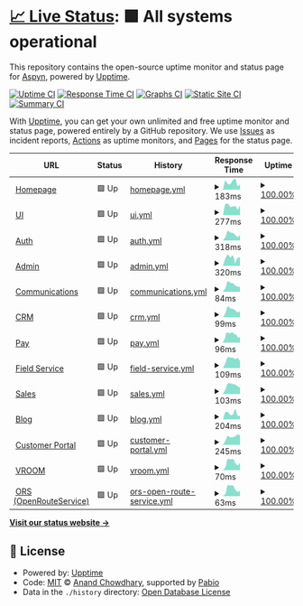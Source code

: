 # [📈 Live Status](https://status.aspyn.io): <!--live status--> **🟩 All systems operational**

This repository contains the open-source uptime monitor and status page for [Aspyn](https://aspyn.io), powered by [Upptime](https://github.com/upptime/upptime).

[![Uptime CI](https://github.com/aspyn-io/status/workflows/Uptime%20CI/badge.svg)](https://github.com/aspyn-io/status/actions?query=workflow%3A%22Uptime+CI%22)
[![Response Time CI](https://github.com/aspyn-io/status/workflows/Response%20Time%20CI/badge.svg)](https://github.com/aspyn-io/status/actions?query=workflow%3A%22Response+Time+CI%22)
[![Graphs CI](https://github.com/aspyn-io/status/workflows/Graphs%20CI/badge.svg)](https://github.com/aspyn-io/status/actions?query=workflow%3A%22Graphs+CI%22)
[![Static Site CI](https://github.com/aspyn-io/status/workflows/Static%20Site%20CI/badge.svg)](https://github.com/aspyn-io/status/actions?query=workflow%3A%22Static+Site+CI%22)
[![Summary CI](https://github.com/aspyn-io/status/workflows/Summary%20CI/badge.svg)](https://github.com/aspyn-io/status/actions?query=workflow%3A%22Summary+CI%22)

With [Upptime](https://upptime.js.org), you can get your own unlimited and free uptime monitor and status page, powered entirely by a GitHub repository. We use [Issues](https://github.com/aspyn-io/status/issues) as incident reports, [Actions](https://github.com/aspyn-io/status/actions) as uptime monitors, and [Pages](https://status.aspyn.io) for the status page.

<!--start: status pages-->
<!-- This summary is generated by Upptime (https://github.com/upptime/upptime) -->
<!-- Do not edit this manually, your changes will be overwritten -->
<!-- prettier-ignore -->
| URL | Status | History | Response Time | Uptime |
| --- | ------ | ------- | ------------- | ------ |
| <img alt="" src="https://aptive.aspyn.io/favicon.ico" height="13"> [Homepage](https://aspyn.io) | 🟩 Up | [homepage.yml](https://github.com/aspyn-io/status/commits/HEAD/history/homepage.yml) | <details><summary><img alt="Response time graph" src="./graphs/homepage/response-time-week.png" height="20"> 183ms</summary><br><a href="https://status.aspyn.io/history/homepage"><img alt="Response time 193" src="https://img.shields.io/endpoint?url=https%3A%2F%2Fraw.githubusercontent.com%2Faspyn-io%2Fstatus%2FHEAD%2Fapi%2Fhomepage%2Fresponse-time.json"></a><br><a href="https://status.aspyn.io/history/homepage"><img alt="24-hour response time 137" src="https://img.shields.io/endpoint?url=https%3A%2F%2Fraw.githubusercontent.com%2Faspyn-io%2Fstatus%2FHEAD%2Fapi%2Fhomepage%2Fresponse-time-day.json"></a><br><a href="https://status.aspyn.io/history/homepage"><img alt="7-day response time 183" src="https://img.shields.io/endpoint?url=https%3A%2F%2Fraw.githubusercontent.com%2Faspyn-io%2Fstatus%2FHEAD%2Fapi%2Fhomepage%2Fresponse-time-week.json"></a><br><a href="https://status.aspyn.io/history/homepage"><img alt="30-day response time 197" src="https://img.shields.io/endpoint?url=https%3A%2F%2Fraw.githubusercontent.com%2Faspyn-io%2Fstatus%2FHEAD%2Fapi%2Fhomepage%2Fresponse-time-month.json"></a><br><a href="https://status.aspyn.io/history/homepage"><img alt="1-year response time 193" src="https://img.shields.io/endpoint?url=https%3A%2F%2Fraw.githubusercontent.com%2Faspyn-io%2Fstatus%2FHEAD%2Fapi%2Fhomepage%2Fresponse-time-year.json"></a></details> | <details><summary><a href="https://status.aspyn.io/history/homepage">100.00%</a></summary><a href="https://status.aspyn.io/history/homepage"><img alt="All-time uptime 100.00%" src="https://img.shields.io/endpoint?url=https%3A%2F%2Fraw.githubusercontent.com%2Faspyn-io%2Fstatus%2FHEAD%2Fapi%2Fhomepage%2Fuptime.json"></a><br><a href="https://status.aspyn.io/history/homepage"><img alt="24-hour uptime 100.00%" src="https://img.shields.io/endpoint?url=https%3A%2F%2Fraw.githubusercontent.com%2Faspyn-io%2Fstatus%2FHEAD%2Fapi%2Fhomepage%2Fuptime-day.json"></a><br><a href="https://status.aspyn.io/history/homepage"><img alt="7-day uptime 100.00%" src="https://img.shields.io/endpoint?url=https%3A%2F%2Fraw.githubusercontent.com%2Faspyn-io%2Fstatus%2FHEAD%2Fapi%2Fhomepage%2Fuptime-week.json"></a><br><a href="https://status.aspyn.io/history/homepage"><img alt="30-day uptime 100.00%" src="https://img.shields.io/endpoint?url=https%3A%2F%2Fraw.githubusercontent.com%2Faspyn-io%2Fstatus%2FHEAD%2Fapi%2Fhomepage%2Fuptime-month.json"></a><br><a href="https://status.aspyn.io/history/homepage"><img alt="1-year uptime 100.00%" src="https://img.shields.io/endpoint?url=https%3A%2F%2Fraw.githubusercontent.com%2Faspyn-io%2Fstatus%2FHEAD%2Fapi%2Fhomepage%2Fuptime-year.json"></a></details>
| <img alt="" src="https://aptive.aspyn.io/favicon.ico" height="13"> [UI](https://aptive.aspyn.io/healthz) | 🟩 Up | [ui.yml](https://github.com/aspyn-io/status/commits/HEAD/history/ui.yml) | <details><summary><img alt="Response time graph" src="./graphs/ui/response-time-week.png" height="20"> 277ms</summary><br><a href="https://status.aspyn.io/history/ui"><img alt="Response time 284" src="https://img.shields.io/endpoint?url=https%3A%2F%2Fraw.githubusercontent.com%2Faspyn-io%2Fstatus%2FHEAD%2Fapi%2Fui%2Fresponse-time.json"></a><br><a href="https://status.aspyn.io/history/ui"><img alt="24-hour response time 293" src="https://img.shields.io/endpoint?url=https%3A%2F%2Fraw.githubusercontent.com%2Faspyn-io%2Fstatus%2FHEAD%2Fapi%2Fui%2Fresponse-time-day.json"></a><br><a href="https://status.aspyn.io/history/ui"><img alt="7-day response time 277" src="https://img.shields.io/endpoint?url=https%3A%2F%2Fraw.githubusercontent.com%2Faspyn-io%2Fstatus%2FHEAD%2Fapi%2Fui%2Fresponse-time-week.json"></a><br><a href="https://status.aspyn.io/history/ui"><img alt="30-day response time 269" src="https://img.shields.io/endpoint?url=https%3A%2F%2Fraw.githubusercontent.com%2Faspyn-io%2Fstatus%2FHEAD%2Fapi%2Fui%2Fresponse-time-month.json"></a><br><a href="https://status.aspyn.io/history/ui"><img alt="1-year response time 284" src="https://img.shields.io/endpoint?url=https%3A%2F%2Fraw.githubusercontent.com%2Faspyn-io%2Fstatus%2FHEAD%2Fapi%2Fui%2Fresponse-time-year.json"></a></details> | <details><summary><a href="https://status.aspyn.io/history/ui">100.00%</a></summary><a href="https://status.aspyn.io/history/ui"><img alt="All-time uptime 99.98%" src="https://img.shields.io/endpoint?url=https%3A%2F%2Fraw.githubusercontent.com%2Faspyn-io%2Fstatus%2FHEAD%2Fapi%2Fui%2Fuptime.json"></a><br><a href="https://status.aspyn.io/history/ui"><img alt="24-hour uptime 100.00%" src="https://img.shields.io/endpoint?url=https%3A%2F%2Fraw.githubusercontent.com%2Faspyn-io%2Fstatus%2FHEAD%2Fapi%2Fui%2Fuptime-day.json"></a><br><a href="https://status.aspyn.io/history/ui"><img alt="7-day uptime 100.00%" src="https://img.shields.io/endpoint?url=https%3A%2F%2Fraw.githubusercontent.com%2Faspyn-io%2Fstatus%2FHEAD%2Fapi%2Fui%2Fuptime-week.json"></a><br><a href="https://status.aspyn.io/history/ui"><img alt="30-day uptime 100.00%" src="https://img.shields.io/endpoint?url=https%3A%2F%2Fraw.githubusercontent.com%2Faspyn-io%2Fstatus%2FHEAD%2Fapi%2Fui%2Fuptime-month.json"></a><br><a href="https://status.aspyn.io/history/ui"><img alt="1-year uptime 99.98%" src="https://img.shields.io/endpoint?url=https%3A%2F%2Fraw.githubusercontent.com%2Faspyn-io%2Fstatus%2FHEAD%2Fapi%2Fui%2Fuptime-year.json"></a></details>
| <img alt="" src="https://icons.duckduckgo.com/ip3/account.aspyn.io.ico" height="13"> [Auth](https://account.aspyn.io) | 🟩 Up | [auth.yml](https://github.com/aspyn-io/status/commits/HEAD/history/auth.yml) | <details><summary><img alt="Response time graph" src="./graphs/auth/response-time-week.png" height="20"> 318ms</summary><br><a href="https://status.aspyn.io/history/auth"><img alt="Response time 395" src="https://img.shields.io/endpoint?url=https%3A%2F%2Fraw.githubusercontent.com%2Faspyn-io%2Fstatus%2FHEAD%2Fapi%2Fauth%2Fresponse-time.json"></a><br><a href="https://status.aspyn.io/history/auth"><img alt="24-hour response time 279" src="https://img.shields.io/endpoint?url=https%3A%2F%2Fraw.githubusercontent.com%2Faspyn-io%2Fstatus%2FHEAD%2Fapi%2Fauth%2Fresponse-time-day.json"></a><br><a href="https://status.aspyn.io/history/auth"><img alt="7-day response time 318" src="https://img.shields.io/endpoint?url=https%3A%2F%2Fraw.githubusercontent.com%2Faspyn-io%2Fstatus%2FHEAD%2Fapi%2Fauth%2Fresponse-time-week.json"></a><br><a href="https://status.aspyn.io/history/auth"><img alt="30-day response time 313" src="https://img.shields.io/endpoint?url=https%3A%2F%2Fraw.githubusercontent.com%2Faspyn-io%2Fstatus%2FHEAD%2Fapi%2Fauth%2Fresponse-time-month.json"></a><br><a href="https://status.aspyn.io/history/auth"><img alt="1-year response time 395" src="https://img.shields.io/endpoint?url=https%3A%2F%2Fraw.githubusercontent.com%2Faspyn-io%2Fstatus%2FHEAD%2Fapi%2Fauth%2Fresponse-time-year.json"></a></details> | <details><summary><a href="https://status.aspyn.io/history/auth">100.00%</a></summary><a href="https://status.aspyn.io/history/auth"><img alt="All-time uptime 99.97%" src="https://img.shields.io/endpoint?url=https%3A%2F%2Fraw.githubusercontent.com%2Faspyn-io%2Fstatus%2FHEAD%2Fapi%2Fauth%2Fuptime.json"></a><br><a href="https://status.aspyn.io/history/auth"><img alt="24-hour uptime 100.00%" src="https://img.shields.io/endpoint?url=https%3A%2F%2Fraw.githubusercontent.com%2Faspyn-io%2Fstatus%2FHEAD%2Fapi%2Fauth%2Fuptime-day.json"></a><br><a href="https://status.aspyn.io/history/auth"><img alt="7-day uptime 100.00%" src="https://img.shields.io/endpoint?url=https%3A%2F%2Fraw.githubusercontent.com%2Faspyn-io%2Fstatus%2FHEAD%2Fapi%2Fauth%2Fuptime-week.json"></a><br><a href="https://status.aspyn.io/history/auth"><img alt="30-day uptime 99.96%" src="https://img.shields.io/endpoint?url=https%3A%2F%2Fraw.githubusercontent.com%2Faspyn-io%2Fstatus%2FHEAD%2Fapi%2Fauth%2Fuptime-month.json"></a><br><a href="https://status.aspyn.io/history/auth"><img alt="1-year uptime 99.97%" src="https://img.shields.io/endpoint?url=https%3A%2F%2Fraw.githubusercontent.com%2Faspyn-io%2Fstatus%2FHEAD%2Fapi%2Fauth%2Fuptime-year.json"></a></details>
| <img alt="" src="https://icons.duckduckgo.com/ip3/api.aptive.aspyn.io.ico" height="13"> [Admin](https://api.aptive.aspyn.io/admin/v1/healthz) | 🟩 Up | [admin.yml](https://github.com/aspyn-io/status/commits/HEAD/history/admin.yml) | <details><summary><img alt="Response time graph" src="./graphs/admin/response-time-week.png" height="20"> 320ms</summary><br><a href="https://status.aspyn.io/history/admin"><img alt="Response time 279" src="https://img.shields.io/endpoint?url=https%3A%2F%2Fraw.githubusercontent.com%2Faspyn-io%2Fstatus%2FHEAD%2Fapi%2Fadmin%2Fresponse-time.json"></a><br><a href="https://status.aspyn.io/history/admin"><img alt="24-hour response time 338" src="https://img.shields.io/endpoint?url=https%3A%2F%2Fraw.githubusercontent.com%2Faspyn-io%2Fstatus%2FHEAD%2Fapi%2Fadmin%2Fresponse-time-day.json"></a><br><a href="https://status.aspyn.io/history/admin"><img alt="7-day response time 320" src="https://img.shields.io/endpoint?url=https%3A%2F%2Fraw.githubusercontent.com%2Faspyn-io%2Fstatus%2FHEAD%2Fapi%2Fadmin%2Fresponse-time-week.json"></a><br><a href="https://status.aspyn.io/history/admin"><img alt="30-day response time 275" src="https://img.shields.io/endpoint?url=https%3A%2F%2Fraw.githubusercontent.com%2Faspyn-io%2Fstatus%2FHEAD%2Fapi%2Fadmin%2Fresponse-time-month.json"></a><br><a href="https://status.aspyn.io/history/admin"><img alt="1-year response time 279" src="https://img.shields.io/endpoint?url=https%3A%2F%2Fraw.githubusercontent.com%2Faspyn-io%2Fstatus%2FHEAD%2Fapi%2Fadmin%2Fresponse-time-year.json"></a></details> | <details><summary><a href="https://status.aspyn.io/history/admin">100.00%</a></summary><a href="https://status.aspyn.io/history/admin"><img alt="All-time uptime 99.91%" src="https://img.shields.io/endpoint?url=https%3A%2F%2Fraw.githubusercontent.com%2Faspyn-io%2Fstatus%2FHEAD%2Fapi%2Fadmin%2Fuptime.json"></a><br><a href="https://status.aspyn.io/history/admin"><img alt="24-hour uptime 100.00%" src="https://img.shields.io/endpoint?url=https%3A%2F%2Fraw.githubusercontent.com%2Faspyn-io%2Fstatus%2FHEAD%2Fapi%2Fadmin%2Fuptime-day.json"></a><br><a href="https://status.aspyn.io/history/admin"><img alt="7-day uptime 100.00%" src="https://img.shields.io/endpoint?url=https%3A%2F%2Fraw.githubusercontent.com%2Faspyn-io%2Fstatus%2FHEAD%2Fapi%2Fadmin%2Fuptime-week.json"></a><br><a href="https://status.aspyn.io/history/admin"><img alt="30-day uptime 99.96%" src="https://img.shields.io/endpoint?url=https%3A%2F%2Fraw.githubusercontent.com%2Faspyn-io%2Fstatus%2FHEAD%2Fapi%2Fadmin%2Fuptime-month.json"></a><br><a href="https://status.aspyn.io/history/admin"><img alt="1-year uptime 99.91%" src="https://img.shields.io/endpoint?url=https%3A%2F%2Fraw.githubusercontent.com%2Faspyn-io%2Fstatus%2FHEAD%2Fapi%2Fadmin%2Fuptime-year.json"></a></details>
| <img alt="" src="https://icons.duckduckgo.com/ip3/api.aptive.aspyn.io.ico" height="13"> [Communications](https://api.aptive.aspyn.io/communications/v1/up) | 🟩 Up | [communications.yml](https://github.com/aspyn-io/status/commits/HEAD/history/communications.yml) | <details><summary><img alt="Response time graph" src="./graphs/communications/response-time-week.png" height="20"> 84ms</summary><br><a href="https://status.aspyn.io/history/communications"><img alt="Response time 96" src="https://img.shields.io/endpoint?url=https%3A%2F%2Fraw.githubusercontent.com%2Faspyn-io%2Fstatus%2FHEAD%2Fapi%2Fcommunications%2Fresponse-time.json"></a><br><a href="https://status.aspyn.io/history/communications"><img alt="24-hour response time 59" src="https://img.shields.io/endpoint?url=https%3A%2F%2Fraw.githubusercontent.com%2Faspyn-io%2Fstatus%2FHEAD%2Fapi%2Fcommunications%2Fresponse-time-day.json"></a><br><a href="https://status.aspyn.io/history/communications"><img alt="7-day response time 84" src="https://img.shields.io/endpoint?url=https%3A%2F%2Fraw.githubusercontent.com%2Faspyn-io%2Fstatus%2FHEAD%2Fapi%2Fcommunications%2Fresponse-time-week.json"></a><br><a href="https://status.aspyn.io/history/communications"><img alt="30-day response time 72" src="https://img.shields.io/endpoint?url=https%3A%2F%2Fraw.githubusercontent.com%2Faspyn-io%2Fstatus%2FHEAD%2Fapi%2Fcommunications%2Fresponse-time-month.json"></a><br><a href="https://status.aspyn.io/history/communications"><img alt="1-year response time 96" src="https://img.shields.io/endpoint?url=https%3A%2F%2Fraw.githubusercontent.com%2Faspyn-io%2Fstatus%2FHEAD%2Fapi%2Fcommunications%2Fresponse-time-year.json"></a></details> | <details><summary><a href="https://status.aspyn.io/history/communications">100.00%</a></summary><a href="https://status.aspyn.io/history/communications"><img alt="All-time uptime 99.98%" src="https://img.shields.io/endpoint?url=https%3A%2F%2Fraw.githubusercontent.com%2Faspyn-io%2Fstatus%2FHEAD%2Fapi%2Fcommunications%2Fuptime.json"></a><br><a href="https://status.aspyn.io/history/communications"><img alt="24-hour uptime 100.00%" src="https://img.shields.io/endpoint?url=https%3A%2F%2Fraw.githubusercontent.com%2Faspyn-io%2Fstatus%2FHEAD%2Fapi%2Fcommunications%2Fuptime-day.json"></a><br><a href="https://status.aspyn.io/history/communications"><img alt="7-day uptime 100.00%" src="https://img.shields.io/endpoint?url=https%3A%2F%2Fraw.githubusercontent.com%2Faspyn-io%2Fstatus%2FHEAD%2Fapi%2Fcommunications%2Fuptime-week.json"></a><br><a href="https://status.aspyn.io/history/communications"><img alt="30-day uptime 99.96%" src="https://img.shields.io/endpoint?url=https%3A%2F%2Fraw.githubusercontent.com%2Faspyn-io%2Fstatus%2FHEAD%2Fapi%2Fcommunications%2Fuptime-month.json"></a><br><a href="https://status.aspyn.io/history/communications"><img alt="1-year uptime 99.98%" src="https://img.shields.io/endpoint?url=https%3A%2F%2Fraw.githubusercontent.com%2Faspyn-io%2Fstatus%2FHEAD%2Fapi%2Fcommunications%2Fuptime-year.json"></a></details>
| <img alt="" src="https://icons.duckduckgo.com/ip3/api.aptive.aspyn.io.ico" height="13"> [CRM](https://api.aptive.aspyn.io/crm/v1/up) | 🟩 Up | [crm.yml](https://github.com/aspyn-io/status/commits/HEAD/history/crm.yml) | <details><summary><img alt="Response time graph" src="./graphs/crm/response-time-week.png" height="20"> 99ms</summary><br><a href="https://status.aspyn.io/history/crm"><img alt="Response time 187" src="https://img.shields.io/endpoint?url=https%3A%2F%2Fraw.githubusercontent.com%2Faspyn-io%2Fstatus%2FHEAD%2Fapi%2Fcrm%2Fresponse-time.json"></a><br><a href="https://status.aspyn.io/history/crm"><img alt="24-hour response time 83" src="https://img.shields.io/endpoint?url=https%3A%2F%2Fraw.githubusercontent.com%2Faspyn-io%2Fstatus%2FHEAD%2Fapi%2Fcrm%2Fresponse-time-day.json"></a><br><a href="https://status.aspyn.io/history/crm"><img alt="7-day response time 99" src="https://img.shields.io/endpoint?url=https%3A%2F%2Fraw.githubusercontent.com%2Faspyn-io%2Fstatus%2FHEAD%2Fapi%2Fcrm%2Fresponse-time-week.json"></a><br><a href="https://status.aspyn.io/history/crm"><img alt="30-day response time 105" src="https://img.shields.io/endpoint?url=https%3A%2F%2Fraw.githubusercontent.com%2Faspyn-io%2Fstatus%2FHEAD%2Fapi%2Fcrm%2Fresponse-time-month.json"></a><br><a href="https://status.aspyn.io/history/crm"><img alt="1-year response time 187" src="https://img.shields.io/endpoint?url=https%3A%2F%2Fraw.githubusercontent.com%2Faspyn-io%2Fstatus%2FHEAD%2Fapi%2Fcrm%2Fresponse-time-year.json"></a></details> | <details><summary><a href="https://status.aspyn.io/history/crm">100.00%</a></summary><a href="https://status.aspyn.io/history/crm"><img alt="All-time uptime 99.94%" src="https://img.shields.io/endpoint?url=https%3A%2F%2Fraw.githubusercontent.com%2Faspyn-io%2Fstatus%2FHEAD%2Fapi%2Fcrm%2Fuptime.json"></a><br><a href="https://status.aspyn.io/history/crm"><img alt="24-hour uptime 100.00%" src="https://img.shields.io/endpoint?url=https%3A%2F%2Fraw.githubusercontent.com%2Faspyn-io%2Fstatus%2FHEAD%2Fapi%2Fcrm%2Fuptime-day.json"></a><br><a href="https://status.aspyn.io/history/crm"><img alt="7-day uptime 100.00%" src="https://img.shields.io/endpoint?url=https%3A%2F%2Fraw.githubusercontent.com%2Faspyn-io%2Fstatus%2FHEAD%2Fapi%2Fcrm%2Fuptime-week.json"></a><br><a href="https://status.aspyn.io/history/crm"><img alt="30-day uptime 99.96%" src="https://img.shields.io/endpoint?url=https%3A%2F%2Fraw.githubusercontent.com%2Faspyn-io%2Fstatus%2FHEAD%2Fapi%2Fcrm%2Fuptime-month.json"></a><br><a href="https://status.aspyn.io/history/crm"><img alt="1-year uptime 99.94%" src="https://img.shields.io/endpoint?url=https%3A%2F%2Fraw.githubusercontent.com%2Faspyn-io%2Fstatus%2FHEAD%2Fapi%2Fcrm%2Fuptime-year.json"></a></details>
| <img alt="" src="https://api.aptive.aspyn.io/pay/v1/favicon-32x32.png" height="13"> [Pay](https://api.aptive.aspyn.io/pay/v1/up) | 🟩 Up | [pay.yml](https://github.com/aspyn-io/status/commits/HEAD/history/pay.yml) | <details><summary><img alt="Response time graph" src="./graphs/pay/response-time-week.png" height="20"> 96ms</summary><br><a href="https://status.aspyn.io/history/pay"><img alt="Response time 101" src="https://img.shields.io/endpoint?url=https%3A%2F%2Fraw.githubusercontent.com%2Faspyn-io%2Fstatus%2FHEAD%2Fapi%2Fpay%2Fresponse-time.json"></a><br><a href="https://status.aspyn.io/history/pay"><img alt="24-hour response time 74" src="https://img.shields.io/endpoint?url=https%3A%2F%2Fraw.githubusercontent.com%2Faspyn-io%2Fstatus%2FHEAD%2Fapi%2Fpay%2Fresponse-time-day.json"></a><br><a href="https://status.aspyn.io/history/pay"><img alt="7-day response time 96" src="https://img.shields.io/endpoint?url=https%3A%2F%2Fraw.githubusercontent.com%2Faspyn-io%2Fstatus%2FHEAD%2Fapi%2Fpay%2Fresponse-time-week.json"></a><br><a href="https://status.aspyn.io/history/pay"><img alt="30-day response time 90" src="https://img.shields.io/endpoint?url=https%3A%2F%2Fraw.githubusercontent.com%2Faspyn-io%2Fstatus%2FHEAD%2Fapi%2Fpay%2Fresponse-time-month.json"></a><br><a href="https://status.aspyn.io/history/pay"><img alt="1-year response time 101" src="https://img.shields.io/endpoint?url=https%3A%2F%2Fraw.githubusercontent.com%2Faspyn-io%2Fstatus%2FHEAD%2Fapi%2Fpay%2Fresponse-time-year.json"></a></details> | <details><summary><a href="https://status.aspyn.io/history/pay">100.00%</a></summary><a href="https://status.aspyn.io/history/pay"><img alt="All-time uptime 99.97%" src="https://img.shields.io/endpoint?url=https%3A%2F%2Fraw.githubusercontent.com%2Faspyn-io%2Fstatus%2FHEAD%2Fapi%2Fpay%2Fuptime.json"></a><br><a href="https://status.aspyn.io/history/pay"><img alt="24-hour uptime 100.00%" src="https://img.shields.io/endpoint?url=https%3A%2F%2Fraw.githubusercontent.com%2Faspyn-io%2Fstatus%2FHEAD%2Fapi%2Fpay%2Fuptime-day.json"></a><br><a href="https://status.aspyn.io/history/pay"><img alt="7-day uptime 100.00%" src="https://img.shields.io/endpoint?url=https%3A%2F%2Fraw.githubusercontent.com%2Faspyn-io%2Fstatus%2FHEAD%2Fapi%2Fpay%2Fuptime-week.json"></a><br><a href="https://status.aspyn.io/history/pay"><img alt="30-day uptime 100.00%" src="https://img.shields.io/endpoint?url=https%3A%2F%2Fraw.githubusercontent.com%2Faspyn-io%2Fstatus%2FHEAD%2Fapi%2Fpay%2Fuptime-month.json"></a><br><a href="https://status.aspyn.io/history/pay"><img alt="1-year uptime 99.97%" src="https://img.shields.io/endpoint?url=https%3A%2F%2Fraw.githubusercontent.com%2Faspyn-io%2Fstatus%2FHEAD%2Fapi%2Fpay%2Fuptime-year.json"></a></details>
| <img alt="" src="https://icons.duckduckgo.com/ip3/api.aptive.aspyn.io.ico" height="13"> [Field Service](https://api.aptive.aspyn.io/field-service/v1/up) | 🟩 Up | [field-service.yml](https://github.com/aspyn-io/status/commits/HEAD/history/field-service.yml) | <details><summary><img alt="Response time graph" src="./graphs/field-service/response-time-week.png" height="20"> 109ms</summary><br><a href="https://status.aspyn.io/history/field-service"><img alt="Response time 95" src="https://img.shields.io/endpoint?url=https%3A%2F%2Fraw.githubusercontent.com%2Faspyn-io%2Fstatus%2FHEAD%2Fapi%2Ffield-service%2Fresponse-time.json"></a><br><a href="https://status.aspyn.io/history/field-service"><img alt="24-hour response time 84" src="https://img.shields.io/endpoint?url=https%3A%2F%2Fraw.githubusercontent.com%2Faspyn-io%2Fstatus%2FHEAD%2Fapi%2Ffield-service%2Fresponse-time-day.json"></a><br><a href="https://status.aspyn.io/history/field-service"><img alt="7-day response time 109" src="https://img.shields.io/endpoint?url=https%3A%2F%2Fraw.githubusercontent.com%2Faspyn-io%2Fstatus%2FHEAD%2Fapi%2Ffield-service%2Fresponse-time-week.json"></a><br><a href="https://status.aspyn.io/history/field-service"><img alt="30-day response time 93" src="https://img.shields.io/endpoint?url=https%3A%2F%2Fraw.githubusercontent.com%2Faspyn-io%2Fstatus%2FHEAD%2Fapi%2Ffield-service%2Fresponse-time-month.json"></a><br><a href="https://status.aspyn.io/history/field-service"><img alt="1-year response time 95" src="https://img.shields.io/endpoint?url=https%3A%2F%2Fraw.githubusercontent.com%2Faspyn-io%2Fstatus%2FHEAD%2Fapi%2Ffield-service%2Fresponse-time-year.json"></a></details> | <details><summary><a href="https://status.aspyn.io/history/field-service">100.00%</a></summary><a href="https://status.aspyn.io/history/field-service"><img alt="All-time uptime 99.95%" src="https://img.shields.io/endpoint?url=https%3A%2F%2Fraw.githubusercontent.com%2Faspyn-io%2Fstatus%2FHEAD%2Fapi%2Ffield-service%2Fuptime.json"></a><br><a href="https://status.aspyn.io/history/field-service"><img alt="24-hour uptime 100.00%" src="https://img.shields.io/endpoint?url=https%3A%2F%2Fraw.githubusercontent.com%2Faspyn-io%2Fstatus%2FHEAD%2Fapi%2Ffield-service%2Fuptime-day.json"></a><br><a href="https://status.aspyn.io/history/field-service"><img alt="7-day uptime 100.00%" src="https://img.shields.io/endpoint?url=https%3A%2F%2Fraw.githubusercontent.com%2Faspyn-io%2Fstatus%2FHEAD%2Fapi%2Ffield-service%2Fuptime-week.json"></a><br><a href="https://status.aspyn.io/history/field-service"><img alt="30-day uptime 99.96%" src="https://img.shields.io/endpoint?url=https%3A%2F%2Fraw.githubusercontent.com%2Faspyn-io%2Fstatus%2FHEAD%2Fapi%2Ffield-service%2Fuptime-month.json"></a><br><a href="https://status.aspyn.io/history/field-service"><img alt="1-year uptime 99.95%" src="https://img.shields.io/endpoint?url=https%3A%2F%2Fraw.githubusercontent.com%2Faspyn-io%2Fstatus%2FHEAD%2Fapi%2Ffield-service%2Fuptime-year.json"></a></details>
| <img alt="" src="https://icons.duckduckgo.com/ip3/api.aptive.aspyn.io.ico" height="13"> [Sales](https://api.aptive.aspyn.io/sales/v1/up) | 🟩 Up | [sales.yml](https://github.com/aspyn-io/status/commits/HEAD/history/sales.yml) | <details><summary><img alt="Response time graph" src="./graphs/sales/response-time-week.png" height="20"> 103ms</summary><br><a href="https://status.aspyn.io/history/sales"><img alt="Response time 95" src="https://img.shields.io/endpoint?url=https%3A%2F%2Fraw.githubusercontent.com%2Faspyn-io%2Fstatus%2FHEAD%2Fapi%2Fsales%2Fresponse-time.json"></a><br><a href="https://status.aspyn.io/history/sales"><img alt="24-hour response time 80" src="https://img.shields.io/endpoint?url=https%3A%2F%2Fraw.githubusercontent.com%2Faspyn-io%2Fstatus%2FHEAD%2Fapi%2Fsales%2Fresponse-time-day.json"></a><br><a href="https://status.aspyn.io/history/sales"><img alt="7-day response time 103" src="https://img.shields.io/endpoint?url=https%3A%2F%2Fraw.githubusercontent.com%2Faspyn-io%2Fstatus%2FHEAD%2Fapi%2Fsales%2Fresponse-time-week.json"></a><br><a href="https://status.aspyn.io/history/sales"><img alt="30-day response time 92" src="https://img.shields.io/endpoint?url=https%3A%2F%2Fraw.githubusercontent.com%2Faspyn-io%2Fstatus%2FHEAD%2Fapi%2Fsales%2Fresponse-time-month.json"></a><br><a href="https://status.aspyn.io/history/sales"><img alt="1-year response time 95" src="https://img.shields.io/endpoint?url=https%3A%2F%2Fraw.githubusercontent.com%2Faspyn-io%2Fstatus%2FHEAD%2Fapi%2Fsales%2Fresponse-time-year.json"></a></details> | <details><summary><a href="https://status.aspyn.io/history/sales">100.00%</a></summary><a href="https://status.aspyn.io/history/sales"><img alt="All-time uptime 99.86%" src="https://img.shields.io/endpoint?url=https%3A%2F%2Fraw.githubusercontent.com%2Faspyn-io%2Fstatus%2FHEAD%2Fapi%2Fsales%2Fuptime.json"></a><br><a href="https://status.aspyn.io/history/sales"><img alt="24-hour uptime 100.00%" src="https://img.shields.io/endpoint?url=https%3A%2F%2Fraw.githubusercontent.com%2Faspyn-io%2Fstatus%2FHEAD%2Fapi%2Fsales%2Fuptime-day.json"></a><br><a href="https://status.aspyn.io/history/sales"><img alt="7-day uptime 100.00%" src="https://img.shields.io/endpoint?url=https%3A%2F%2Fraw.githubusercontent.com%2Faspyn-io%2Fstatus%2FHEAD%2Fapi%2Fsales%2Fuptime-week.json"></a><br><a href="https://status.aspyn.io/history/sales"><img alt="30-day uptime 100.00%" src="https://img.shields.io/endpoint?url=https%3A%2F%2Fraw.githubusercontent.com%2Faspyn-io%2Fstatus%2FHEAD%2Fapi%2Fsales%2Fuptime-month.json"></a><br><a href="https://status.aspyn.io/history/sales"><img alt="1-year uptime 99.86%" src="https://img.shields.io/endpoint?url=https%3A%2F%2Fraw.githubusercontent.com%2Faspyn-io%2Fstatus%2FHEAD%2Fapi%2Fsales%2Fuptime-year.json"></a></details>
| <img alt="" src="https://icons.duckduckgo.com/ip3/blog.aspyn.io.ico" height="13"> [Blog](https://blog.aspyn.io) | 🟩 Up | [blog.yml](https://github.com/aspyn-io/status/commits/HEAD/history/blog.yml) | <details><summary><img alt="Response time graph" src="./graphs/blog/response-time-week.png" height="20"> 204ms</summary><br><a href="https://status.aspyn.io/history/blog"><img alt="Response time 190" src="https://img.shields.io/endpoint?url=https%3A%2F%2Fraw.githubusercontent.com%2Faspyn-io%2Fstatus%2FHEAD%2Fapi%2Fblog%2Fresponse-time.json"></a><br><a href="https://status.aspyn.io/history/blog"><img alt="24-hour response time 123" src="https://img.shields.io/endpoint?url=https%3A%2F%2Fraw.githubusercontent.com%2Faspyn-io%2Fstatus%2FHEAD%2Fapi%2Fblog%2Fresponse-time-day.json"></a><br><a href="https://status.aspyn.io/history/blog"><img alt="7-day response time 204" src="https://img.shields.io/endpoint?url=https%3A%2F%2Fraw.githubusercontent.com%2Faspyn-io%2Fstatus%2FHEAD%2Fapi%2Fblog%2Fresponse-time-week.json"></a><br><a href="https://status.aspyn.io/history/blog"><img alt="30-day response time 195" src="https://img.shields.io/endpoint?url=https%3A%2F%2Fraw.githubusercontent.com%2Faspyn-io%2Fstatus%2FHEAD%2Fapi%2Fblog%2Fresponse-time-month.json"></a><br><a href="https://status.aspyn.io/history/blog"><img alt="1-year response time 190" src="https://img.shields.io/endpoint?url=https%3A%2F%2Fraw.githubusercontent.com%2Faspyn-io%2Fstatus%2FHEAD%2Fapi%2Fblog%2Fresponse-time-year.json"></a></details> | <details><summary><a href="https://status.aspyn.io/history/blog">100.00%</a></summary><a href="https://status.aspyn.io/history/blog"><img alt="All-time uptime 100.00%" src="https://img.shields.io/endpoint?url=https%3A%2F%2Fraw.githubusercontent.com%2Faspyn-io%2Fstatus%2FHEAD%2Fapi%2Fblog%2Fuptime.json"></a><br><a href="https://status.aspyn.io/history/blog"><img alt="24-hour uptime 100.00%" src="https://img.shields.io/endpoint?url=https%3A%2F%2Fraw.githubusercontent.com%2Faspyn-io%2Fstatus%2FHEAD%2Fapi%2Fblog%2Fuptime-day.json"></a><br><a href="https://status.aspyn.io/history/blog"><img alt="7-day uptime 100.00%" src="https://img.shields.io/endpoint?url=https%3A%2F%2Fraw.githubusercontent.com%2Faspyn-io%2Fstatus%2FHEAD%2Fapi%2Fblog%2Fuptime-week.json"></a><br><a href="https://status.aspyn.io/history/blog"><img alt="30-day uptime 100.00%" src="https://img.shields.io/endpoint?url=https%3A%2F%2Fraw.githubusercontent.com%2Faspyn-io%2Fstatus%2FHEAD%2Fapi%2Fblog%2Fuptime-month.json"></a><br><a href="https://status.aspyn.io/history/blog"><img alt="1-year uptime 100.00%" src="https://img.shields.io/endpoint?url=https%3A%2F%2Fraw.githubusercontent.com%2Faspyn-io%2Fstatus%2FHEAD%2Fapi%2Fblog%2Fuptime-year.json"></a></details>
| <img alt="" src="https://icons.duckduckgo.com/ip3/app.aspyn.io.ico" height="13"> [Customer Portal](https://app.aspyn.io) | 🟩 Up | [customer-portal.yml](https://github.com/aspyn-io/status/commits/HEAD/history/customer-portal.yml) | <details><summary><img alt="Response time graph" src="./graphs/customer-portal/response-time-week.png" height="20"> 245ms</summary><br><a href="https://status.aspyn.io/history/customer-portal"><img alt="Response time 220" src="https://img.shields.io/endpoint?url=https%3A%2F%2Fraw.githubusercontent.com%2Faspyn-io%2Fstatus%2FHEAD%2Fapi%2Fcustomer-portal%2Fresponse-time.json"></a><br><a href="https://status.aspyn.io/history/customer-portal"><img alt="24-hour response time 287" src="https://img.shields.io/endpoint?url=https%3A%2F%2Fraw.githubusercontent.com%2Faspyn-io%2Fstatus%2FHEAD%2Fapi%2Fcustomer-portal%2Fresponse-time-day.json"></a><br><a href="https://status.aspyn.io/history/customer-portal"><img alt="7-day response time 245" src="https://img.shields.io/endpoint?url=https%3A%2F%2Fraw.githubusercontent.com%2Faspyn-io%2Fstatus%2FHEAD%2Fapi%2Fcustomer-portal%2Fresponse-time-week.json"></a><br><a href="https://status.aspyn.io/history/customer-portal"><img alt="30-day response time 214" src="https://img.shields.io/endpoint?url=https%3A%2F%2Fraw.githubusercontent.com%2Faspyn-io%2Fstatus%2FHEAD%2Fapi%2Fcustomer-portal%2Fresponse-time-month.json"></a><br><a href="https://status.aspyn.io/history/customer-portal"><img alt="1-year response time 220" src="https://img.shields.io/endpoint?url=https%3A%2F%2Fraw.githubusercontent.com%2Faspyn-io%2Fstatus%2FHEAD%2Fapi%2Fcustomer-portal%2Fresponse-time-year.json"></a></details> | <details><summary><a href="https://status.aspyn.io/history/customer-portal">100.00%</a></summary><a href="https://status.aspyn.io/history/customer-portal"><img alt="All-time uptime 100.00%" src="https://img.shields.io/endpoint?url=https%3A%2F%2Fraw.githubusercontent.com%2Faspyn-io%2Fstatus%2FHEAD%2Fapi%2Fcustomer-portal%2Fuptime.json"></a><br><a href="https://status.aspyn.io/history/customer-portal"><img alt="24-hour uptime 100.00%" src="https://img.shields.io/endpoint?url=https%3A%2F%2Fraw.githubusercontent.com%2Faspyn-io%2Fstatus%2FHEAD%2Fapi%2Fcustomer-portal%2Fuptime-day.json"></a><br><a href="https://status.aspyn.io/history/customer-portal"><img alt="7-day uptime 100.00%" src="https://img.shields.io/endpoint?url=https%3A%2F%2Fraw.githubusercontent.com%2Faspyn-io%2Fstatus%2FHEAD%2Fapi%2Fcustomer-portal%2Fuptime-week.json"></a><br><a href="https://status.aspyn.io/history/customer-portal"><img alt="30-day uptime 100.00%" src="https://img.shields.io/endpoint?url=https%3A%2F%2Fraw.githubusercontent.com%2Faspyn-io%2Fstatus%2FHEAD%2Fapi%2Fcustomer-portal%2Fuptime-month.json"></a><br><a href="https://status.aspyn.io/history/customer-portal"><img alt="1-year uptime 100.00%" src="https://img.shields.io/endpoint?url=https%3A%2F%2Fraw.githubusercontent.com%2Faspyn-io%2Fstatus%2FHEAD%2Fapi%2Fcustomer-portal%2Fuptime-year.json"></a></details>
| <img alt="" src="https://icons.duckduckgo.com/ip3/api.aptive.aspyn.io.ico" height="13"> [VROOM](https://api.aptive.aspyn.io/vroom/v1/health) | 🟩 Up | [vroom.yml](https://github.com/aspyn-io/status/commits/HEAD/history/vroom.yml) | <details><summary><img alt="Response time graph" src="./graphs/vroom/response-time-week.png" height="20"> 70ms</summary><br><a href="https://status.aspyn.io/history/vroom"><img alt="Response time 64" src="https://img.shields.io/endpoint?url=https%3A%2F%2Fraw.githubusercontent.com%2Faspyn-io%2Fstatus%2FHEAD%2Fapi%2Fvroom%2Fresponse-time.json"></a><br><a href="https://status.aspyn.io/history/vroom"><img alt="24-hour response time 64" src="https://img.shields.io/endpoint?url=https%3A%2F%2Fraw.githubusercontent.com%2Faspyn-io%2Fstatus%2FHEAD%2Fapi%2Fvroom%2Fresponse-time-day.json"></a><br><a href="https://status.aspyn.io/history/vroom"><img alt="7-day response time 70" src="https://img.shields.io/endpoint?url=https%3A%2F%2Fraw.githubusercontent.com%2Faspyn-io%2Fstatus%2FHEAD%2Fapi%2Fvroom%2Fresponse-time-week.json"></a><br><a href="https://status.aspyn.io/history/vroom"><img alt="30-day response time 64" src="https://img.shields.io/endpoint?url=https%3A%2F%2Fraw.githubusercontent.com%2Faspyn-io%2Fstatus%2FHEAD%2Fapi%2Fvroom%2Fresponse-time-month.json"></a><br><a href="https://status.aspyn.io/history/vroom"><img alt="1-year response time 64" src="https://img.shields.io/endpoint?url=https%3A%2F%2Fraw.githubusercontent.com%2Faspyn-io%2Fstatus%2FHEAD%2Fapi%2Fvroom%2Fresponse-time-year.json"></a></details> | <details><summary><a href="https://status.aspyn.io/history/vroom">100.00%</a></summary><a href="https://status.aspyn.io/history/vroom"><img alt="All-time uptime 99.97%" src="https://img.shields.io/endpoint?url=https%3A%2F%2Fraw.githubusercontent.com%2Faspyn-io%2Fstatus%2FHEAD%2Fapi%2Fvroom%2Fuptime.json"></a><br><a href="https://status.aspyn.io/history/vroom"><img alt="24-hour uptime 100.00%" src="https://img.shields.io/endpoint?url=https%3A%2F%2Fraw.githubusercontent.com%2Faspyn-io%2Fstatus%2FHEAD%2Fapi%2Fvroom%2Fuptime-day.json"></a><br><a href="https://status.aspyn.io/history/vroom"><img alt="7-day uptime 100.00%" src="https://img.shields.io/endpoint?url=https%3A%2F%2Fraw.githubusercontent.com%2Faspyn-io%2Fstatus%2FHEAD%2Fapi%2Fvroom%2Fuptime-week.json"></a><br><a href="https://status.aspyn.io/history/vroom"><img alt="30-day uptime 99.96%" src="https://img.shields.io/endpoint?url=https%3A%2F%2Fraw.githubusercontent.com%2Faspyn-io%2Fstatus%2FHEAD%2Fapi%2Fvroom%2Fuptime-month.json"></a><br><a href="https://status.aspyn.io/history/vroom"><img alt="1-year uptime 99.97%" src="https://img.shields.io/endpoint?url=https%3A%2F%2Fraw.githubusercontent.com%2Faspyn-io%2Fstatus%2FHEAD%2Fapi%2Fvroom%2Fuptime-year.json"></a></details>
| <img alt="" src="https://icons.duckduckgo.com/ip3/api.aptive.aspyn.io.ico" height="13"> [ORS (OpenRouteService)](https://api.aptive.aspyn.io/ors/v2/health) | 🟩 Up | [ors-open-route-service.yml](https://github.com/aspyn-io/status/commits/HEAD/history/ors-open-route-service.yml) | <details><summary><img alt="Response time graph" src="./graphs/ors-open-route-service/response-time-week.png" height="20"> 63ms</summary><br><a href="https://status.aspyn.io/history/ors-open-route-service"><img alt="Response time 60" src="https://img.shields.io/endpoint?url=https%3A%2F%2Fraw.githubusercontent.com%2Faspyn-io%2Fstatus%2FHEAD%2Fapi%2Fors-open-route-service%2Fresponse-time.json"></a><br><a href="https://status.aspyn.io/history/ors-open-route-service"><img alt="24-hour response time 44" src="https://img.shields.io/endpoint?url=https%3A%2F%2Fraw.githubusercontent.com%2Faspyn-io%2Fstatus%2FHEAD%2Fapi%2Fors-open-route-service%2Fresponse-time-day.json"></a><br><a href="https://status.aspyn.io/history/ors-open-route-service"><img alt="7-day response time 63" src="https://img.shields.io/endpoint?url=https%3A%2F%2Fraw.githubusercontent.com%2Faspyn-io%2Fstatus%2FHEAD%2Fapi%2Fors-open-route-service%2Fresponse-time-week.json"></a><br><a href="https://status.aspyn.io/history/ors-open-route-service"><img alt="30-day response time 54" src="https://img.shields.io/endpoint?url=https%3A%2F%2Fraw.githubusercontent.com%2Faspyn-io%2Fstatus%2FHEAD%2Fapi%2Fors-open-route-service%2Fresponse-time-month.json"></a><br><a href="https://status.aspyn.io/history/ors-open-route-service"><img alt="1-year response time 60" src="https://img.shields.io/endpoint?url=https%3A%2F%2Fraw.githubusercontent.com%2Faspyn-io%2Fstatus%2FHEAD%2Fapi%2Fors-open-route-service%2Fresponse-time-year.json"></a></details> | <details><summary><a href="https://status.aspyn.io/history/ors-open-route-service">100.00%</a></summary><a href="https://status.aspyn.io/history/ors-open-route-service"><img alt="All-time uptime 98.01%" src="https://img.shields.io/endpoint?url=https%3A%2F%2Fraw.githubusercontent.com%2Faspyn-io%2Fstatus%2FHEAD%2Fapi%2Fors-open-route-service%2Fuptime.json"></a><br><a href="https://status.aspyn.io/history/ors-open-route-service"><img alt="24-hour uptime 100.00%" src="https://img.shields.io/endpoint?url=https%3A%2F%2Fraw.githubusercontent.com%2Faspyn-io%2Fstatus%2FHEAD%2Fapi%2Fors-open-route-service%2Fuptime-day.json"></a><br><a href="https://status.aspyn.io/history/ors-open-route-service"><img alt="7-day uptime 100.00%" src="https://img.shields.io/endpoint?url=https%3A%2F%2Fraw.githubusercontent.com%2Faspyn-io%2Fstatus%2FHEAD%2Fapi%2Fors-open-route-service%2Fuptime-week.json"></a><br><a href="https://status.aspyn.io/history/ors-open-route-service"><img alt="30-day uptime 99.92%" src="https://img.shields.io/endpoint?url=https%3A%2F%2Fraw.githubusercontent.com%2Faspyn-io%2Fstatus%2FHEAD%2Fapi%2Fors-open-route-service%2Fuptime-month.json"></a><br><a href="https://status.aspyn.io/history/ors-open-route-service"><img alt="1-year uptime 98.01%" src="https://img.shields.io/endpoint?url=https%3A%2F%2Fraw.githubusercontent.com%2Faspyn-io%2Fstatus%2FHEAD%2Fapi%2Fors-open-route-service%2Fuptime-year.json"></a></details>

<!--end: status pages-->

[**Visit our status website →**](https://status.aspyn.io)

## 📄 License

- Powered by: [Upptime](https://github.com/upptime/upptime)
- Code: [MIT](./LICENSE) © [Anand Chowdhary](https://anandchowdhary.com), supported by [Pabio](https://pabio.com)
- Data in the `./history` directory: [Open Database License](https://opendatacommons.org/licenses/odbl/1-0/)
